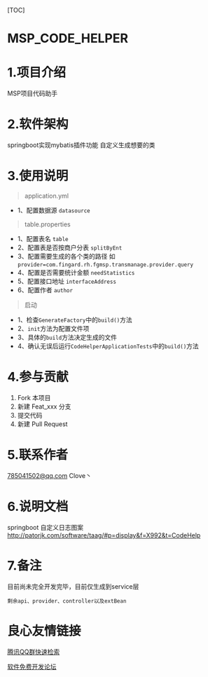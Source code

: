 [TOC]
# MSP_CODE_HELPER

# 1.项目介绍
MSP项目代码助手  

# 2.软件架构
springboot实现mybatis插件功能 自定义生成想要的类

# 3.使用说明
> application.yml
- 1、配置数据源 `datasource`
> table.properties
- 1、配置表名 `table`
- 2、配置表是否按商户分表 `splitByEnt`
- 3、配置需要生成的各个类的路径  如`provider=com.fingard.rh.fgmsp.transmanage.provider.query`
- 4、配置是否需要统计金额 `needStatistics`
- 5、配置接口地址 `interfaceAddress`
- 6、配置作者 `author`
> 启动
- 1、检查`GenerateFactory`中的`build()`方法
- 2、`init`方法为配置文件项
- 3、具体的`build`方法决定生成的文件
- 4、确认无误后运行`CodeHelperApplicationTests`中的`build()`方法

# 4.参与贡献

1. Fork 本项目
2. 新建 Feat_xxx 分支
3. 提交代码
4. 新建 Pull Request

# 5.联系作者
785041502@qq.com
Clove丶
     
# 6.说明文档
springboot 自定义日志图案
http://patorjk.com/software/taag/#p=display&f=X992&t=CodeHelp

# 7.备注
目前尚未完全开发完毕，目前仅生成到service层
```
剩余api、provider、controller以及extBean
```


 # 良心友情链接

[腾讯QQ群快速检索](http://u.720life.cn/s/8cf73f7c)

[软件免费开发论坛](http://u.720life.cn/s/bbb01dc0)